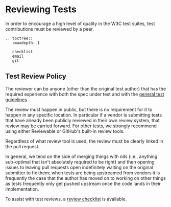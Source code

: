 # Reviewing Tests

In order to encourage a high level of quality in the W3C test
suites, test contributions must be reviewed by a peer.

```eval_rst
.. toctree::
   :maxdepth: 1

   checklist
   email
   git
```

## Test Review Policy

The reviewer can be anyone (other than the original test author) that
has the required experience with both the spec under test and with
the [general test guidelines](../writing-tests/general-guidelines).

The review must happen in public, but there is no requirement for it
to happen in any specific location. In particular if a vendor is
submitting tests that have already been publicly reviewed in their own
review system, that review may be carried forward. For other tests, we
strongly recommend using either Reviewable or GitHub's built-in review
tools.

Regardless of what review tool is used, the review must be clearly
linked in the pull request.

In general, we tend on the side of merging things with nits (i.e.,
anything sub-optimal that isn't absolutely required to be right) and
then opening issues to leaving pull requests open indefinitely waiting
on the original submitter to fix them; when tests are being upstreamed
from vendors it is frequently the case that the author has moved on to
working on other things as tests frequently only get pushed upstream
once the code lands in their implementation.

To assist with test reviews, a [review checklist](checklist) is available.
